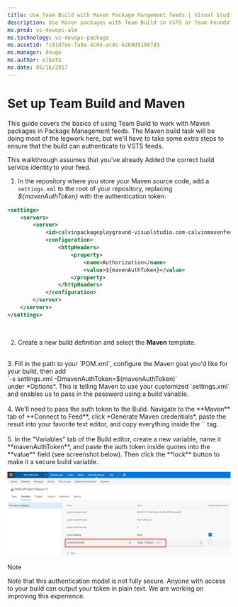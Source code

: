 ```yaml
---
title: Use Team Build with Maven Package Mangement feeds | Visual Studio Team Services
description: Use Maven packages with Team Build in VSTS or Team Foundation Server
ms.prod: vs-devops-alm
ms.technology: vs-devops-package
ms.assetid: fc81d7ee-fa9a-4c04-ac8c-6269d91987d3
ms.manager: douge
ms.author: elbatk
ms.date: 05/16/2017
---
```


# Set up Team Build and Maven

This guide covers the basics of using Team Build to work with Maven packages in Package Management feeds.  The Maven build task will be doing most of the legwork here, but we'll have to take some extra steps to ensure that the build can authenticate to VSTS feeds. 
 
This walkthrough assumes that you've already Added the correct build service identity to your feed. 

1. In the repository where you store your Maven source code, add a `settings.xml` to the root of your repository, replacing *${mavenAuthToken}* with the authentication token:
```xml
<settings> 
    <servers> 
        <server> 
            <id>calvinpackageplayground-visualstudio.com-calvinmavenfeed</id> 
            <configuration> 
                <httpHeaders> 
                    <property> 
                        <name>Authorization</name> 
                        <value>${mavenAuthToken}</value> 
                    </property> 
                </httpHeaders> 
            </configuration> 
        </server> 
    </servers> 
</settings> 
```
<br>

2. Create a new build definition and select the **Maven** template.
<br>
3. Fill in the path to your `POM.xml`, configure the Maven goal you'd like for your build, then add
<br>
`-s settings.xml -DmavenAuthToken=$(mavenAuthToken)`
<br>
under *Options*.  This is telling Maven to use your customized `settings.xml` and enables us to pass in the password using a build variable. 
<br><br>
4. We'll need to pass the auth token to the Build.  Navigate to the **Maven** tab of **Connect to Feed**, click *Generate Maven credentials*, paste the result into your favorite text editor, and copy everything inside the `<value>` tag. 
<br><br>
5. In the "Variables" tab of the Build editor, create a new variable, name it **mavenAuthToken**, and paste the auth token inside quotes into the **value** field (see screenshot below).  Then click the **lock** button to make it a secure build variable. 

![mavenAuthToken setting](_img/mavenauthtoken.png)

>[!NOTE]
>Note that this authentication model is not fully secure.  Anyone with access to your build can output your
>token in plain text.  We are working on improving this experience. 
 
